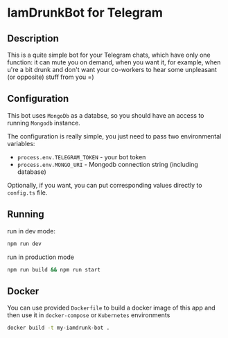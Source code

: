 # IamDrunkBot for Telegram

## Description

This is a quite simple bot for your Telegram chats, which have only one function: it can mute you on demand, when you want it, for example, when u're a bit drunk and don't want your co-workers to hear some unpleasant (or opposite) stuff from you =)

## Configuration

This bot uses `MongoDb` as a databse, so you should have an access to running `Mongodb` instance.

The configuration is really simple, you just need to pass two environmental variables:

* `process.env.TELEGRAM_TOKEN` - your bot token
* `process.env.MONGO_URI` - Mongodb connection string (including database)

Optionally, if you want, you can put corresponding values directly to `config.ts` file.

## Running

run in dev mode:

```bash
npm run dev
```

run in production mode

```bash
npm run build && npm run start
```

## Docker

You can use provided `Dockerfile` to build a docker image of this app and then use it in `docker-compose` or `Kubernetes` environments

```bash
docker build -t my-iamdrunk-bot .
```
